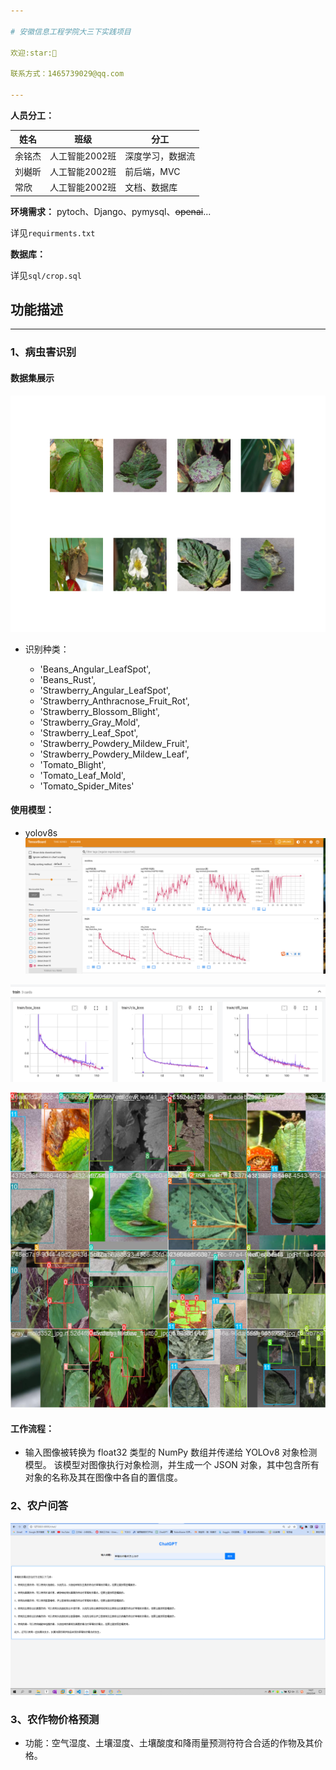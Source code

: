 ```yaml
---

# 安徽信息工程学院大三下实践项目

欢迎:star:🥰

联系方式：1465739029@qq.com

---
```


**人员分工：**

| 姓名   | 班级           | 分工       |
| ------ | -------------- |----------|
| 余铭杰 | 人工智能2002班 | 深度学习，数据流 |
| 刘樾昕 | 人工智能2002班 | 前后端，MVC  |
| 常欣   | 人工智能2002班 | 文档、数据库   |

**环境需求：**
pytoch、Django、pymysql、~~openai~~...

详见`requirments.txt`

**数据库：**

详见`sql/crop.sql`

## 功能描述

---

### **1、病虫害识别**

#### 数据集展示

![doc](./doc/doc.png)

* 识别种类：

    * 'Beans_Angular_LeafSpot',
    * 'Beans_Rust',
    * 'Strawberry_Angular_LeafSpot',
    * 'Strawberry_Anthracnose_Fruit_Rot',
    * 'Strawberry_Blossom_Blight',
    * 'Strawberry_Gray_Mold',
    * 'Strawberry_Leaf_Spot',
    * 'Strawberry_Powdery_Mildew_Fruit',
    * 'Strawberry_Powdery_Mildew_Leaf',
    * 'Tomato_Blight',
    * 'Tomato_Leaf_Mold',
    * 'Tomato_Spider_Mites'

#### 使用模型：

- yolov8s
  ![map](doc/map.png)

![loss](doc/train_loss.png)

![result](doc/train_batch2.jpg)

#### 工作流程：

* 输入图像被转换为 float32 类型的 NumPy 数组并传递给 YOLOv8 对象检测模型。
  该模型对图像执行对象检测，并生成一个 JSON 对象，其中包含所有对象的名称及其在图像中各自的置信度。

### **2、农户问答**
![chat](doc/chat.png)
### **3、农作物价格预测**

* 功能：空气湿度、土壤湿度、土壤酸度和降雨量预测符符合合适的作物及其价格。

